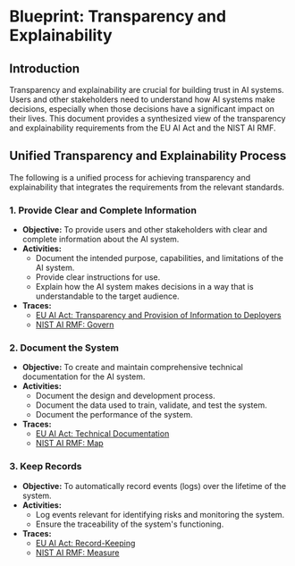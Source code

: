 # Blueprint: Transparency and Explainability

## Introduction

Transparency and explainability are crucial for building trust in AI systems. Users and other stakeholders need to understand how AI systems make decisions, especially when those decisions have a significant impact on their lives. This document provides a synthesized view of the transparency and explainability requirements from the EU AI Act and the NIST AI RMF.

## Unified Transparency and Explainability Process

The following is a unified process for achieving transparency and explainability that integrates the requirements from the relevant standards.

### 1. Provide Clear and Complete Information

*   **Objective:** To provide users and other stakeholders with clear and complete information about the AI system.
*   **Activities:**
    *   Document the intended purpose, capabilities, and limitations of the AI system.
    *   Provide clear instructions for use.
    *   Explain how the AI system makes decisions in a way that is understandable to the target audience.
*   **Traces:**
    *   [EU AI Act: Transparency and Provision of Information to Deployers](../../eu_ai_act/high_risk_ai_systems/requirements/transparency_and_information_for_deployers/)
    *   [NIST AI RMF: Govern](../../nist_ai_rmf/govern/)

### 2. Document the System

*   **Objective:** To create and maintain comprehensive technical documentation for the AI system.
*   **Activities:**
    *   Document the design and development process.
    *   Document the data used to train, validate, and test the system.
    *   Document the performance of the system.
*   **Traces:**
    *   [EU AI Act: Technical Documentation](../../eu_ai_act/high_risk_ai_systems/requirements/technical_documentation/)
    *   [NIST AI RMF: Map](../../nist_ai_rmf/map/)

### 3. Keep Records

*   **Objective:** To automatically record events (logs) over the lifetime of the system.
*   **Activities:**
    *   Log events relevant for identifying risks and monitoring the system.
    *   Ensure the traceability of the system's functioning.
*   **Traces:**
    *   [EU AI Act: Record-Keeping](../../eu_ai_act/high_risk_ai_systems/requirements/record_keeping/)
    *   [NIST AI RMF: Measure](../../nist_ai_rmf/measure/)

